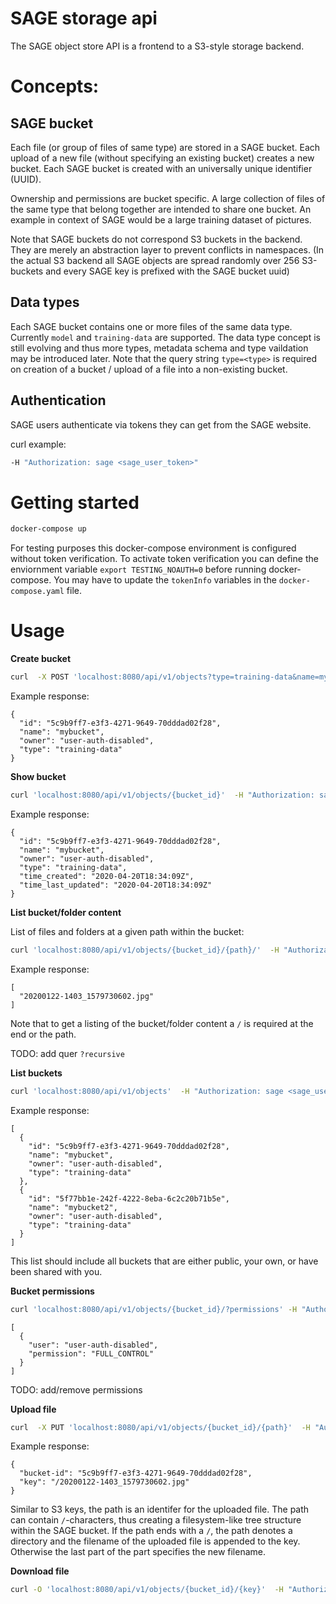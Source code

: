# SAGE storage api


The SAGE object store API is a frontend to a S3-style storage backend.

# Concepts:

## SAGE bucket

Each file (or group of files of same type) are stored in a SAGE bucket. Each upload of a new file (without specifying an existing bucket) creates a new bucket. Each SAGE bucket is created with an universally unique identifier (UUID).

Ownership and permissions are bucket specific. A large collection of files of the same type that belong together are intended to share one bucket. An example in context of SAGE would be a large training dataset of pictures. 

Note that SAGE buckets do not correspond S3 buckets in the backend. They are merely an abstraction layer to prevent conflicts in namespaces. (In the actual S3 backend all SAGE objects are spread randomly over 256 S3-buckets and every SAGE key is prefixed with the SAGE bucket uuid)

## Data types

Each SAGE bucket contains one or more files of the same data type. Currently `model` and `training-data` are supported. The data type concept is still evolving and thus more types, metadata schema and type vaildation may be introduced later.
Note that the query string `type=<type>` is required on creation of a bucket / upload of a file into a non-existing bucket.


## Authentication 

SAGE users authenticate via tokens they can get from the SAGE website.

curl example:
```bash
-H "Authorization: sage <sage_user_token>"
```




# Getting started

```bash
docker-compose up
```

For testing purposes this docker-compose environment is configured without token verification. To activate token verification you can define the enviornment variable `export TESTING_NOAUTH=0` before running docker-compose. You may have to update the `tokenInfo` variables in the `docker-compose.yaml` file.

# Usage


**Create bucket**
```bash
curl  -X POST 'localhost:8080/api/v1/objects?type=training-data&name=mybucket'  -H "Authorization: sage <sage_user_token>"
```

Example response:
```json5
{
  "id": "5c9b9ff7-e3f3-4271-9649-70dddad02f28",
  "name": "mybucket",
  "owner": "user-auth-disabled",
  "type": "training-data"
}
```

**Show bucket**

```bash
curl 'localhost:8080/api/v1/objects/{bucket_id}'  -H "Authorization: sage <sage_user_token>"
```

Example response:
```json5
{
  "id": "5c9b9ff7-e3f3-4271-9649-70dddad02f28",
  "name": "mybucket",
  "owner": "user-auth-disabled",
  "type": "training-data",
  "time_created": "2020-04-20T18:34:09Z",
  "time_last_updated": "2020-04-20T18:34:09Z"
}
```

**List bucket/folder content**

List of files and folders at a given path within the bucket:
```bash
curl 'localhost:8080/api/v1/objects/{bucket_id}/{path}/'  -H "Authorization: sage <sage_user_token>"
```

Example response:
```json5
[
  "20200122-1403_1579730602.jpg"
]
```

Note that to get a listing of the bucket/folder content a `/` is required at the end or the path. 


TODO: add quer `?recursive`


**List buckets**
```bash
curl 'localhost:8080/api/v1/objects'  -H "Authorization: sage <sage_user_token>"
```

Example response:
```json5
[
  {
    "id": "5c9b9ff7-e3f3-4271-9649-70dddad02f28",
    "name": "mybucket",
    "owner": "user-auth-disabled",
    "type": "training-data"
  },
  {
    "id": "5f77bb1e-242f-4222-8eba-6c2c20b71b5e",
    "name": "mybucket2",
    "owner": "user-auth-disabled",
    "type": "training-data"
  }
]
```
This list should include all buckets that are either public, your own, or have been shared with you.


**Bucket permissions**

```bash
curl 'localhost:8080/api/v1/objects/{bucket_id}/?permissions' -H "Authorization: sage <sage_user_token>"
```

```json5
[
  {
    "user": "user-auth-disabled",
    "permission": "FULL_CONTROL"
  }
]
```

TODO: add/remove permissions

**Upload file**
```bash
curl  -X PUT 'localhost:8080/api/v1/objects/{bucket_id}/{path}'  -H "Authorization: sage <sage_user_token>" -F 'file=@<filename>'
```
Example response:
```json5
{
  "bucket-id": "5c9b9ff7-e3f3-4271-9649-70dddad02f28",
  "key": "/20200122-1403_1579730602.jpg"
}
```

Similar to S3 keys, the path is an identifer for the uploaded file. The path can contain `/`-characters, thus creating a filesystem-like tree structure within the SAGE bucket. If the path ends with a `/`, the path denotes a directory and the filename of the uploaded file is appended to the key. Otherwise the last part of the part specifies the new filename.



**Download file**
```bash
curl -O 'localhost:8080/api/v1/objects/{bucket_id}/{key}'  -H "Authorization: sage <sage_user_token>" 
```


